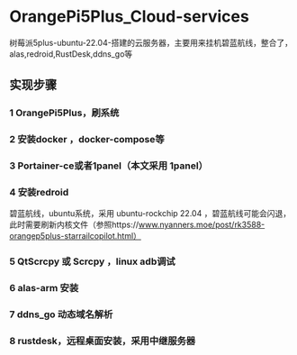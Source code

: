 # OrangePi5Plus_Cloud-services
树莓派5plus-ubuntu-22.04-搭建的云服务器，主要用来挂机碧蓝航线，整合了，alas,redroid,RustDesk,ddns_go等

## 实现步骤
  ### 1 OrangePi5Plus，刷系统  
  
  ### 2 安装docker ，docker-compose等  
  
  ### 3 Portainer-ce或者1panel（本文采用 1panel）  
  
  ### 4 安装redroid   
  
  碧蓝航线，ubuntu系统，采用 ubuntu-rockchip 22.04 ，碧蓝航线可能会闪退，此时需要刷新内核文件（参照https://www.nyanners.moe/post/rk3588-orangep5plus-starrailcopilot.html）  
  
  ### 5 QtScrcpy 或 Scrcpy ，linux adb调试  
  
  ### 6 alas-arm 安装  
  
  ### 7 ddns_go 动态域名解析  
  
  ### 8 rustdesk，远程桌面安装，采用中继服务器  




  
